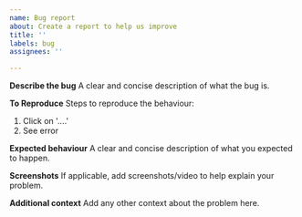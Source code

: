 ```yaml
---
name: Bug report
about: Create a report to help us improve
title: ''
labels: bug
assignees: ''

---
```


**Describe the bug**
A clear and concise description of what the bug is.

**To Reproduce**
Steps to reproduce the behaviour:
1. Click on '....'
2. See error

**Expected behaviour**
A clear and concise description of what you expected to happen.

**Screenshots**
If applicable, add screenshots/video to help explain your problem.

**Additional context**
Add any other context about the problem here.
